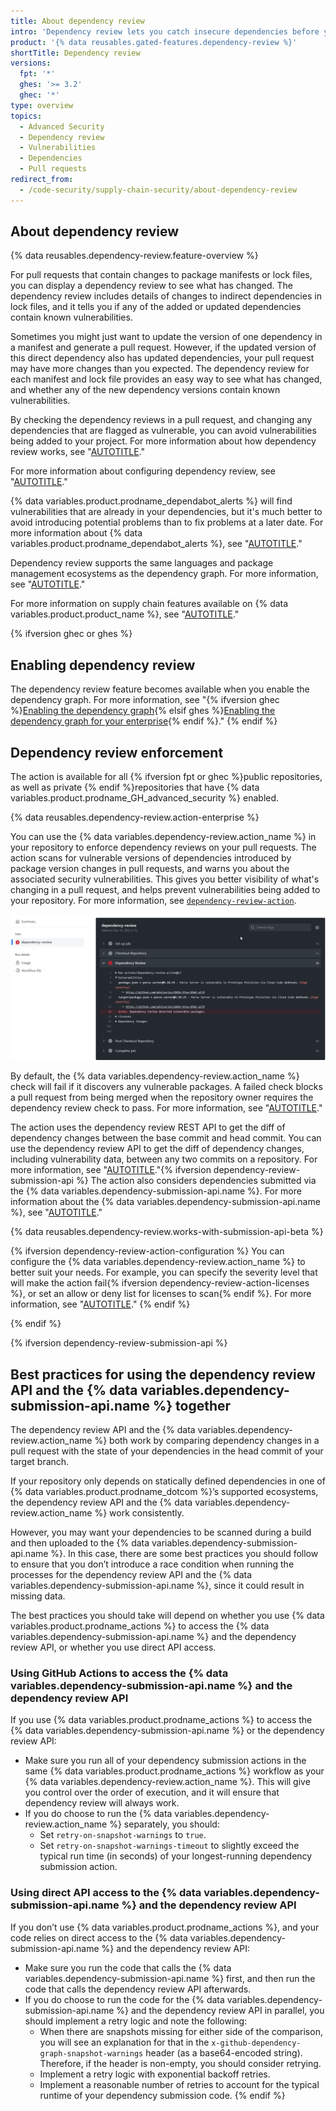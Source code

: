 ```yaml
---
title: About dependency review
intro: 'Dependency review lets you catch insecure dependencies before you introduce them to your environment, and provides information on license, dependents, and age of dependencies.'
product: '{% data reusables.gated-features.dependency-review %}'
shortTitle: Dependency review
versions:
  fpt: '*'
  ghes: '>= 3.2'
  ghec: '*'
type: overview
topics:
  - Advanced Security
  - Dependency review
  - Vulnerabilities
  - Dependencies
  - Pull requests
redirect_from:
  - /code-security/supply-chain-security/about-dependency-review
---
```


## About dependency review

{% data reusables.dependency-review.feature-overview %}

For pull requests that contain changes to package manifests or lock files, you can display a dependency review to see what has changed. The dependency review includes details of changes to indirect dependencies in lock files, and it tells you if any of the added or updated dependencies contain known vulnerabilities.

Sometimes you might just want to update the version of one dependency in a manifest and generate a pull request. However, if the updated version of this direct dependency also has updated dependencies, your pull request may have more changes than you expected. The dependency review for each manifest and lock file provides an easy way to see what has changed, and whether any of the new dependency versions contain known vulnerabilities.

By checking the dependency reviews in a pull request, and changing any dependencies that are flagged as vulnerable, you can avoid vulnerabilities being added to your project. For more information about how dependency review works, see "[AUTOTITLE](/pull-requests/collaborating-with-pull-requests/reviewing-changes-in-pull-requests/reviewing-dependency-changes-in-a-pull-request)."

For more information about configuring dependency review, see "[AUTOTITLE](/code-security/supply-chain-security/understanding-your-software-supply-chain/configuring-dependency-review)."

{% data variables.product.prodname_dependabot_alerts %} will find vulnerabilities that are already in your dependencies, but it's much better to avoid introducing potential problems than to fix problems at a later date. For more information about {% data variables.product.prodname_dependabot_alerts %}, see "[AUTOTITLE](/code-security/dependabot/dependabot-alerts/about-dependabot-alerts#dependabot-alerts-for-vulnerable-dependencies)."

Dependency review supports the same languages and package management ecosystems as the dependency graph. For more information, see "[AUTOTITLE](/code-security/supply-chain-security/understanding-your-software-supply-chain/about-the-dependency-graph#supported-package-ecosystems)."

For more information on supply chain features available on {% data variables.product.product_name %}, see "[AUTOTITLE](/code-security/supply-chain-security/understanding-your-software-supply-chain/about-supply-chain-security)."

{% ifversion ghec or ghes %}

## Enabling dependency review

The dependency review feature becomes available when you enable the dependency graph. For more information, see "{% ifversion ghec %}[Enabling the dependency graph](/code-security/supply-chain-security/understanding-your-software-supply-chain/about-the-dependency-graph#enabling-the-dependency-graph){% elsif ghes %}[Enabling the dependency graph for your enterprise](/admin/code-security/managing-supply-chain-security-for-your-enterprise/enabling-the-dependency-graph-for-your-enterprise){% endif %}."
{% endif %}

## Dependency review enforcement

The action is available for all {% ifversion fpt or ghec %}public repositories, as well as private {% endif %}repositories that have {% data variables.product.prodname_GH_advanced_security %} enabled.

{% data reusables.dependency-review.action-enterprise %}

You can use the {% data variables.dependency-review.action_name %} in your repository to enforce dependency reviews on your pull requests. The action scans for vulnerable versions of dependencies introduced by package version changes in pull requests, and warns you about the associated security vulnerabilities. This gives you better visibility of what's changing in a pull request, and helps prevent vulnerabilities being added to your repository. For more information, see [`dependency-review-action`](https://github.com/actions/dependency-review-action).

![Screenshot of a workflow run that uses the Dependency review action.](/assets/images/help/graphs/dependency-review-action.png)

By default, the {% data variables.dependency-review.action_name %} check will fail if it discovers any vulnerable packages. A failed check blocks a pull request from being merged when the repository owner requires the dependency review check to pass. For more information, see "[AUTOTITLE](/repositories/configuring-branches-and-merges-in-your-repository/managing-protected-branches/about-protected-branches#require-status-checks-before-merging)."

The action uses the dependency review REST API to get the diff of dependency changes between the base commit and head commit. You can use the dependency review API to get the diff of dependency changes, including vulnerability data, between any two commits on a repository. For more information, see "[AUTOTITLE](/rest/dependency-graph/dependency-review)."{% ifversion dependency-review-submission-api %} The action also considers dependencies submitted via the {% data variables.dependency-submission-api.name %}. For more information about the {% data variables.dependency-submission-api.name %}, see "[AUTOTITLE](/code-security/supply-chain-security/understanding-your-software-supply-chain/using-the-dependency-submission-api)."

{% data reusables.dependency-review.works-with-submission-api-beta %}

{% ifversion dependency-review-action-configuration %}
You can configure the {% data variables.dependency-review.action_name %} to better suit your needs. For example, you can specify the severity level that will make the action fail{% ifversion dependency-review-action-licenses %}, or set an allow or deny list for licenses to scan{% endif %}. For more information, see "[AUTOTITLE](/code-security/supply-chain-security/understanding-your-software-supply-chain/configuring-dependency-review#configuring-the-dependency-review-github-action)."
{% endif %}

{% endif %}

{% ifversion dependency-review-submission-api %}

## Best practices for using the dependency review API and the {% data variables.dependency-submission-api.name %} together

The dependency review API and the {% data variables.dependency-review.action_name %} both work by comparing dependency changes in a pull request with the state of your dependencies in the head commit of your target branch.

If your repository only depends on statically defined dependencies in one of {% data variables.product.prodname_dotcom %}’s supported ecosystems, the dependency review API and the {% data variables.dependency-review.action_name %} work consistently.

However, you may want your dependencies to be scanned during a build and then uploaded to the {% data variables.dependency-submission-api.name %}. In this case, there are some best practices you should follow to ensure that you don’t introduce a race condition when running the processes for the dependency review API and the {% data variables.dependency-submission-api.name %}, since it could result in missing data.

The best practices you should take will depend on whether you use {% data variables.product.prodname_actions %} to access the {% data variables.dependency-submission-api.name %} and the dependency review API, or whether you use direct API access.

### Using GitHub Actions to access the {% data variables.dependency-submission-api.name %} and the dependency review API

If you use {% data variables.product.prodname_actions %} to access the {% data variables.dependency-submission-api.name %} or the dependency review API:
   - Make sure you run all of your dependency submission actions in the same {% data variables.product.prodname_actions %} workflow as your {% data variables.dependency-review.action_name %}. This will give you control over the order of execution, and it will ensure that dependency review will always work.
   - If you do choose to run the {% data variables.dependency-review.action_name %} separately, you should:
     - Set `retry-on-snapshot-warnings` to `true`.
     - Set `retry-on-snapshot-warnings-timeout` to slightly exceed the typical run time (in seconds) of your longest-running dependency submission action.

### Using direct API access to the {% data variables.dependency-submission-api.name %} and the dependency review API

If you don’t use {% data variables.product.prodname_actions %}, and your code relies on direct access to the {% data variables.dependency-submission-api.name %} and the dependency review API:
   - Make sure you run the code that calls the {% data variables.dependency-submission-api.name %} first, and then run the code that calls the dependency review API afterwards.
   - If you do choose to run the code for the {% data variables.dependency-submission-api.name %} and the dependency review API in parallel, you should implement a retry logic and note the following:
     - When there are snapshots missing for either side of the comparison, you will see an explanation for that in the `x-github-dependency-graph-snapshot-warnings` header (as a base64-encoded string). Therefore, if the header is non-empty, you should consider retrying.
     - Implement a retry logic with exponential backoff retries.
     - Implement a reasonable number of retries to account for the typical runtime of your dependency submission code.
{% endif %}
